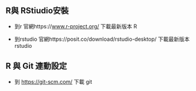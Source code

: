 ## R與 RStiudio安裝

-   到r 官網https://www.r-project.org/ 下載最新版本 R

-   到rstudio 官網https://posit.co/download/rstudio-desktop/ 下載最新版本 rstudio

## R 與 Git 連動設定

-   到 <https://git-scm.com/> 下載 git

